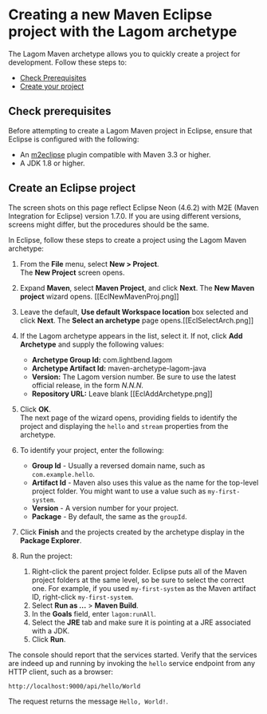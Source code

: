 # Creating a new Maven Eclipse project with the Lagom archetype

The Lagom Maven archetype allows you to quickly create a project for development. Follow these steps to:

* [Check Prerequisites](#Check-prerequisites)
* [Create your project](#Create-an-Eclipse-project)

## Check prerequisites

Before attempting to create a Lagom Maven project in Eclipse, ensure that Eclipse is configured with the following:

* An [m2eclipse](http://www.eclipse.org/m2e/documentation/m2e-documentation.html) plugin compatible with Maven 3.3 or higher.
* A JDK 1.8 or higher.

## Create an Eclipse project

The screen shots on this page reflect Eclipse Neon (4.6.2) with M2E (Maven Integration for Eclipse) version 1.7.0. If you are using different versions, screens might differ, but the procedures should be the same.

In Eclipse, follow these steps to create a project using the Lagom Maven archetype:

1. From the **File** menu, select **New > Project**.  
    The **New Project** screen opens. 
1. Expand **Maven**, select **Maven Project**, and click **Next**. 
    The **New Maven project** wizard opens. [[EclNewMavenProj.png]]
1. Leave the default, **Use default Workspace location** box selected and click **Next**. 
    The **Select an archetype** page opens.[[EclSelectArch.png]]
1. If the Lagom archetype appears in the list, select it. If not, click **Add Archetype** and supply the following values:
    * **Archetype Group Id:** com.lightbend.lagom
    * **Archetype Artifact Id:** maven-archetype-lagom-java
    * **Version:** The Lagom version number. Be sure to use the latest official release, in the form *N.N.N.*
    * **Repository URL:** Leave blank
    [[EclAddArchetype.png]]
    
1. Click **OK**.    
    The next page of the wizard opens, providing fields to identify the project and displaying the `hello` and `stream` properties from the archetype.
    
1. To identify your project, enter the following:
    * **Group Id**  - Usually a reversed domain name, such as `com.example.hello`.
    * **Artifact Id** - Maven also uses this value as the name for the top-level project folder. You might want to use a value such as `my-first-system`. 
    * **Version** - A version number for your project.
    * **Package** - By default, the same as the `groupId`. 
    
1. Click **Finish** and the projects created by the archetype display in the **Package Explorer**. 

1. Run the project:
    1. Right-click the parent project folder.
    Eclipse puts all of the Maven project folders at the same level, so be sure to select the correct one. For example, if you used `my-first-system` as the Maven artifact ID, right-click `my-first-system`.
    1. Select **Run as ...** > **Maven Build**.
    1. In the **Goals** field, enter `lagom:runAll`.
    1. Select the **JRE** tab and make sure it is pointing at a JRE associated with a JDK. 
    1. Click **Run**.
    
The console should report that the services started. Verify that the services are indeed up and running by invoking the `hello` service endpoint from any HTTP client, such as a browser: 
    
```
http://localhost:9000/api/hello/World
```
The request returns the message `Hello, World!`.
  
